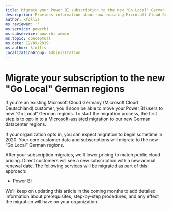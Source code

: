 ```yaml
---
title: Migrate your Power BI subscription to the new "Go Local" German regions
description: Provides information about how existing Microsoft Cloud Germany (Microsoft Cloud Deutschland) customers can migrate their Power BI users to new “Go Local” German regions.
author: kfollis
ms.reviewer: ''
ms.service: powerbi
ms.subservice: powerbi-admin
ms.topic: conceptual
ms.date: 12/09/2019
ms.author: kfollis
LocalizationGroup: Administration
---
```


# Migrate your subscription to the new "Go Local" German regions

If you're an existing Microsoft Cloud Germany (Microsoft Cloud Deutschland) customer, you'll soon be able to move your Power BI users to new “Go Local” German regions. To start the migration process, the first step is to [opt-in to a Microsoft-assisted migration](https://aka.ms/office365germanymoveoptin) to our new German datacenter regions.

If your organization opts in, you can expect migration to begin sometime in 2020. Your core customer data and subscriptions will migrate to the new “Go Local” German regions.

After your subscription migrates, we'll lower pricing to match public cloud pricing. Direct customers will see a new subscription with a new annual renewal date. The following services will be migrated as part of this approach:

* Power BI

We'll keep on updating this article in the coming months to add detailed information about prerequisites, step-by-step procedures, and any effect the migration will have on your organization.
